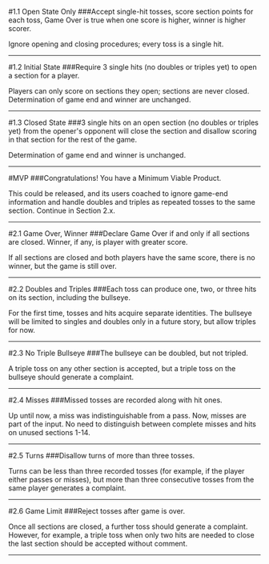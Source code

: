#1.1 Open State Only
###Accept single-hit tosses, score section points for each toss, Game Over is true when one score is higher, winner is higher scorer.

Ignore opening and closing procedures; every toss is a single hit.

------

#1.2 Initial State
###Require 3 single hits (no doubles or triples yet) to open a section for a player.

Players can only score on sections they open; sections are never closed. Determination of game end and winner are unchanged.

------

#1.3 Closed State
###3 single hits on an open section (no doubles or triples yet) from the opener's opponent will close the section and disallow scoring in that section for the rest of the game.

Determination of game end and winner is unchanged.

------

#MVP
###Congratulations! You have a Minimum Viable Product.

This could be released, and its users coached to ignore game-end information and handle doubles and triples as repeated tosses to the same section. Continue in Section 2.x.

------

#2.1 Game Over, Winner
###Declare Game Over if and only if all sections are closed. Winner, if any, is player with greater score.

If all sections are closed and both players have the same score, there is no winner, but the game is still over.

------

#2.2 Doubles and Triples
###Each toss can produce one, two, or three hits on its section, including the bullseye.

For the first time, tosses and hits acquire separate identities. The bullseye will be limited to singles and doubles only in a future story, but allow triples for now.

------

#2.3 No Triple Bullseye
###The bullseye can be doubled, but not tripled.

A triple toss on any other section is accepted, but a triple toss on the bullseye should generate a complaint.

------

#2.4 Misses
###Missed tosses are recorded along with hit ones.

Up until now, a miss was indistinguishable from a pass. Now, misses are part of the input. No need to distinguish between complete misses and hits on unused sections 1-14.

------

#2.5 Turns
###Disallow turns of more than three tosses.

Turns can be less than three recorded tosses (for example, if the player either passes or misses), but more than three consecutive tosses from the same player generates a complaint.

------

#2.6 Game Limit
###Reject tosses after game is over.

Once all sections are closed, a further toss should generate a complaint. However, for example, a triple toss when only two hits are needed to close the last section should be accepted without comment.

------
